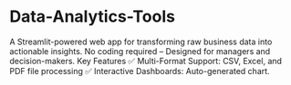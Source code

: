 # Data-Analytics-Tools
A Streamlit-powered web app for transforming raw business data into actionable insights. No coding required – Designed for managers and decision-makers. Key Features ✅ Multi-Format Support: CSV, Excel, and PDF file processing ✅ Interactive Dashboards: Auto-generated chart.
